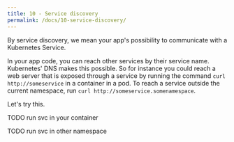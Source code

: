 ```yaml
---
title: 10 - Service discovery
permalink: /docs/10-service-discovery/
---
```


By service discovery, we mean your app's possibility to communicate with a Kubernetes Service.

In your app code, you can reach other services by their service name. Kubernetes' DNS makes this possible. So for instance you could reach a web server that is exposed through a service by running the command
`curl http://someservice` in a container in a pod. To reach a service outside the current namespace, run
`curl http://someservice.somenamespace`.

Let's try this.



TODO run svc in your container

TODO run svc in other namespace

